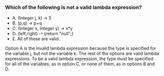 ### Which of the following is not a valid lambda expression?

* A. (Integer j, k) -> 5
* B. (p,q) -> p+q
* C. (Integer x, Integer y) -> x*y
* D. (left,right) -˃ {return "null";}
* E. All of these are valid.

Option A is the invalid lambda expression because the type is specified for the variable j,
but not the variable k. The rest of the options are valid lambda expressions.
To be a valid lambda expression, the type must be specified for all of the variables,
as in option C, or none of them, as in options B and D.
